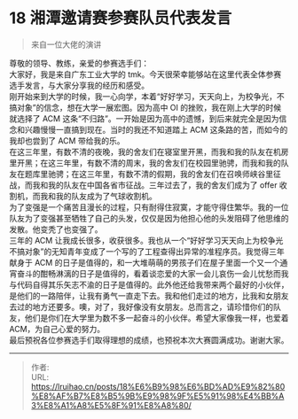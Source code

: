 # 18 湘潭邀请赛参赛队员代表发言


> 来自一位大佬的演讲

尊敬的领导、教练，亲爱的参赛选手们：  
大家好，我是来自广东工业大学的 tmk。今天很荣幸能够站在这里代表全体参赛选手发言，与大家分享我的经历和感受。  
刚开始来到大学的时候，我一心向学，本着“好好学习，天天向上，为校争光，不搞对象”的信念，想在大学一展宏图。因为高中 OI 的挫败，我在刚上大学的时候就选择了 ACM 这条“不归路”。一开始是因为高中的遗憾，到后来就完全是因为信念和兴趣慢慢一直搞到现在。当时的我还不知道踏上 ACM 这条路的苦，而如今的我却也尝到了 ACM 带给我的乐。  
在这三年里，有数不清的夜晚，我的舍友们在寝室里开黑，而我和我的队友在机房里开黑；在这三年里，有数不清的周末，我的舍友们在校园里驰骋，而我和我的队友在题库里驰骋；在这三年里，有数不清的假期，我的舍友们在召唤师峡谷里征战，而我和我的队友在中国各省市征战。三年过去了，我的舍友们成为了 offer 收割机，而我和我的队友成为了气球收割机。  
为了变强是一个痛苦且漫长的过程，只有耐得住寂寞，才能守得住繁华。我的一位队友为了变强甚至牺牲了自己的头发，仅仅是因为他担心他的头发阻碍了他思维的发散。他变秃了也变强了。  
三年的 ACM 让我成长很多，收获很多。我也从一个“好好学习天天向上为校争光不搞对象”的无知青年变成了一个写的了工程查得出异常的准程序员。我觉得三年献身于 ACM 的日子是值得的，和一大堆萌萌的男孩子们在屋子里面一个又一个通宵奋斗的酣畅淋漓的日子是值得的，看着谈恋爱的大家一会儿哀伤一会儿忧愁而我与代码自得其乐矢志不渝的日子是值得的。此外他还给我带来两个最好的小伙伴，是他们的一路陪伴，让我有勇气一直走下去。我和他们走过的地方，比我和女朋友去过的地方还要多。噢，对了，我好像没有女朋友。总而言之，请珍惜你们的队友，他们是你们在大学里为数不多一起奋斗的小伙伴。希望大家像我一样，也爱着 ACM，为自己心爱的努力。  
最后预祝各位参赛选手们取得理想的成绩，也预祝本次大赛圆满成功。谢谢大家。


---

> 作者:   
> URL: https://lruihao.cn/posts/18%E6%B9%98%E6%BD%AD%E9%82%80%E8%AF%B7%E8%B5%9B%E9%98%9F%E5%91%98%E4%BB%A3%E8%A1%A8%E5%8F%91%E8%A8%80/  

